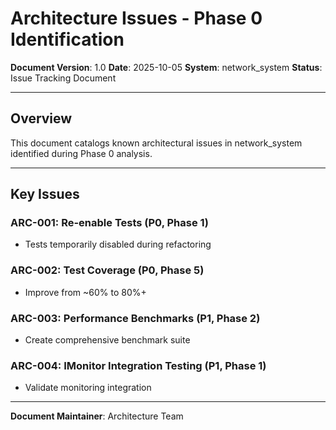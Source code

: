 # Architecture Issues - Phase 0 Identification

**Document Version**: 1.0
**Date**: 2025-10-05
**System**: network_system
**Status**: Issue Tracking Document

---

## Overview

This document catalogs known architectural issues in network_system identified during Phase 0 analysis.

---

## Key Issues

### ARC-001: Re-enable Tests (P0, Phase 1)
- Tests temporarily disabled during refactoring

### ARC-002: Test Coverage (P0, Phase 5)
- Improve from ~60% to 80%+

### ARC-003: Performance Benchmarks (P1, Phase 2)
- Create comprehensive benchmark suite

### ARC-004: IMonitor Integration Testing (P1, Phase 1)
- Validate monitoring integration

---

**Document Maintainer**: Architecture Team
